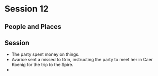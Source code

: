 
# Session 12
## People and Places
## Session
* The party spent money on things.	
* Avarice sent a missed to Grin, instructing the party to meet her in Caer Koenig for the trip to the Spire.
* 
<!--stackedit_data:
eyJoaXN0b3J5IjpbMTExOTY3MjQ1NCwtODM4MDY5NjY2LDExNj
k0MDUzNzZdfQ==
-->